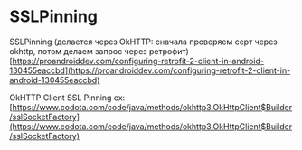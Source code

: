 # SSLPinning

SSLPinning \(делается через OkHTTP: сначала проверяем серт через okhttp, потом делаем запрос через ретрофит\)  
[https://proandroiddev.com/configuring-retrofit-2-client-in-android-130455eaccbd](https://proandroiddev.com/configuring-retrofit-2-client-in-android-130455eaccbd)

OkHTTP Client SSL Pinning ex:  
[https://www.codota.com/code/java/methods/okhttp3.OkHttpClient$Builder/sslSocketFactory](https://www.codota.com/code/java/methods/okhttp3.OkHttpClient$Builder/sslSocketFactory)

